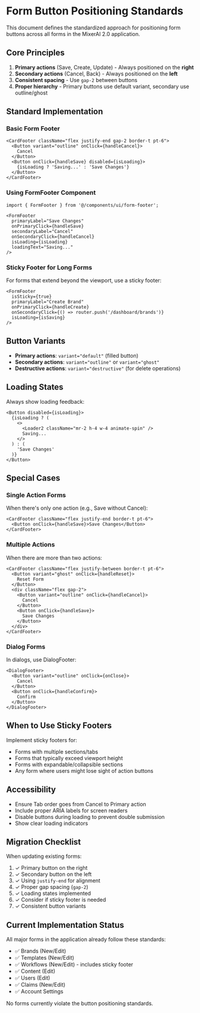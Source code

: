 # Form Button Positioning Standards

This document defines the standardized approach for positioning form buttons across all forms in the MixerAI 2.0 application.

## Core Principles

1. **Primary actions** (Save, Create, Update) - Always positioned on the **right**
2. **Secondary actions** (Cancel, Back) - Always positioned on the **left** 
3. **Consistent spacing** - Use `gap-2` between buttons
4. **Proper hierarchy** - Primary buttons use default variant, secondary use outline/ghost

## Standard Implementation

### Basic Form Footer

```tsx
<CardFooter className="flex justify-end gap-2 border-t pt-6">
  <Button variant="outline" onClick={handleCancel}>
    Cancel
  </Button>
  <Button onClick={handleSave} disabled={isLoading}>
    {isLoading ? 'Saving...' : 'Save Changes'}
  </Button>
</CardFooter>
```

### Using FormFooter Component

```tsx
import { FormFooter } from '@/components/ui/form-footer';

<FormFooter
  primaryLabel="Save Changes"
  onPrimaryClick={handleSave}
  secondaryLabel="Cancel"
  onSecondaryClick={handleCancel}
  isLoading={isLoading}
  loadingText="Saving..."
/>
```

### Sticky Footer for Long Forms

For forms that extend beyond the viewport, use a sticky footer:

```tsx
<FormFooter
  isSticky={true}
  primaryLabel="Create Brand"
  onPrimaryClick={handleCreate}
  onSecondaryClick={() => router.push('/dashboard/brands')}
  isLoading={isSaving}
/>
```

## Button Variants

- **Primary actions**: `variant="default"` (filled button)
- **Secondary actions**: `variant="outline"` or `variant="ghost"`
- **Destructive actions**: `variant="destructive"` (for delete operations)

## Loading States

Always show loading feedback:

```tsx
<Button disabled={isLoading}>
  {isLoading ? (
    <>
      <Loader2 className="mr-2 h-4 w-4 animate-spin" />
      Saving...
    </>
  ) : (
    'Save Changes'
  )}
</Button>
```

## Special Cases

### Single Action Forms

When there's only one action (e.g., Save without Cancel):

```tsx
<CardFooter className="flex justify-end border-t pt-6">
  <Button onClick={handleSave}>Save Changes</Button>
</CardFooter>
```

### Multiple Actions

When there are more than two actions:

```tsx
<CardFooter className="flex justify-between border-t pt-6">
  <Button variant="ghost" onClick={handleReset}>
    Reset Form
  </Button>
  <div className="flex gap-2">
    <Button variant="outline" onClick={handleCancel}>
      Cancel
    </Button>
    <Button onClick={handleSave}>
      Save Changes
    </Button>
  </div>
</CardFooter>
```

### Dialog Forms

In dialogs, use DialogFooter:

```tsx
<DialogFooter>
  <Button variant="outline" onClick={onClose}>
    Cancel
  </Button>
  <Button onClick={handleConfirm}>
    Confirm
  </Button>
</DialogFooter>
```

## When to Use Sticky Footers

Implement sticky footers for:
- Forms with multiple sections/tabs
- Forms that typically exceed viewport height
- Forms with expandable/collapsible sections
- Any form where users might lose sight of action buttons

## Accessibility

- Ensure Tab order goes from Cancel to Primary action
- Include proper ARIA labels for screen readers
- Disable buttons during loading to prevent double submission
- Show clear loading indicators

## Migration Checklist

When updating existing forms:

1. ✓ Primary button on the right
2. ✓ Secondary button on the left
3. ✓ Using `justify-end` for alignment
4. ✓ Proper gap spacing (`gap-2`)
5. ✓ Loading states implemented
6. ✓ Consider if sticky footer is needed
7. ✓ Consistent button variants

## Current Implementation Status

All major forms in the application already follow these standards:
- ✅ Brands (New/Edit)
- ✅ Templates (New/Edit)
- ✅ Workflows (New/Edit) - includes sticky footer
- ✅ Content (Edit)
- ✅ Users (Edit)
- ✅ Claims (New/Edit)
- ✅ Account Settings

No forms currently violate the button positioning standards.